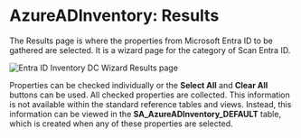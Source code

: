 # AzureADInventory: Results

The Results page is where the properties from Microsoft Entra ID to be gathered are selected. It is a wizard page for the category of Scan Entra ID.

![Entra ID Inventory DC Wizard Results page](/img/product_docs/accessanalyzer/enterpriseauditor/admin/datacollector/adinventory/results.webp)

Properties can be checked individually or the __Select All__ and __Clear All__ buttons can be used. All checked properties are collected. This information is not available within the standard reference tables and views. Instead, this information can be viewed in the __SA_AzureADInventory_DEFAULT__ table, which is created when any of these properties are selected.
